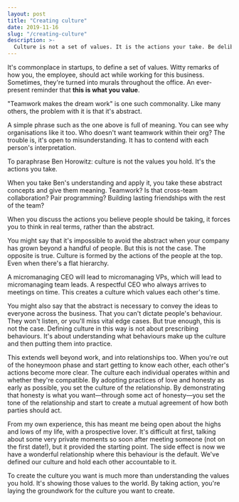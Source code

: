 ```yaml
---
layout: post
title: "Creating culture"
date: 2019-11-16
slug: "/creating-culture"
description: >-
  Culture is not a set of values. It is the actions your take. Be deliberate in these actions means being deliberate in creating culture.
---
```


It's commonplace in startups, to define a set of values. Witty remarks of how you, the employee, should act while working for this business. Sometimes, they're turned into murals throughout the office. An ever-present reminder that **this is what you value**.

"Teamwork makes the dream work" is one such commonality. Like many others, the problem with it is that it's abstract.

A simple phrase such as the one above is full of meaning. You can see why organisations like it too. Who doesn't want teamwork within their org? The trouble is, it's open to misunderstanding. It has to contend with each person's interpretation.

To paraphrase Ben Horowitz: culture is not the values you hold. It's the actions you take.

When you take Ben's understanding and apply it, you take these abstract concepts and give them meaning. Teamwork? Is that cross-team collaboration? Pair programming? Building lasting friendships with the rest of the team?

When you discuss the actions you believe people should be taking, it forces you to think in real terms, rather than the abstract.

You might say that it's impossible to avoid the abstract when your company has grown beyond a handful of people. But this is not the case. The opposite is true. Culture is formed by the actions of the people at the top. Even when there's a flat hierarchy.

A micromanaging CEO will lead to micromanaging VPs, which will lead to micromanaging team leads. A respectful CEO who always arrives to meetings on time. This creates a culture which values each other's time.

You might also say that the abstract is necessary to convey the ideas to everyone across the business. That you can't dictate people's behaviour. They won't listen, or you'll miss vital edge cases. But true enough, this is not the case. Defining culture in this way is not about prescribing behaviours. It's about understanding what behaviours make up the culture and then putting them into practice.

This extends well beyond work, and into relationships too. When you're out of the honeymoon phase and start getting to know each other, each other's actions become more clear. The culture each individual operates within and whether they're compatible. By adopting practices of love and honesty as early as possible, you set the culture of the relationship. By demonstrating that honesty is what you want—through some act of honesty—you set the tone of the relationship and start to create a mutual agreement of how both parties should act.

From my own experience, this has meant me being open about the highs and lows of my life, with a prospective lover. It's difficult at first, talking about some very private moments so soon after meeting someone (not on the first date!), but it provided the starting point. The side effect is now we have a wonderful relationship where this behaviour is the default. We've defined our culture and hold each other accountable to it.

To create the culture you want is much more than understanding the values you hold. It's showing those values to the world. By taking action, you're laying the groundwork for the culture you want to create.
